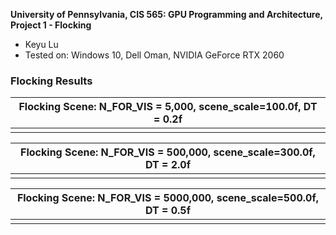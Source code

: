**University of Pennsylvania, CIS 565: GPU Programming and Architecture,
Project 1 - Flocking**

* Keyu Lu
* Tested on: Windows 10, Dell Oman, NVIDIA GeForce RTX 2060


### Flocking Results
| Flocking Scene: N_FOR_VIS = 5,000, scene_scale=100.0f, DT = 0.2f | 
|---------------|
| ![]() | 

| Flocking Scene: N_FOR_VIS = 500,000, scene_scale=300.0f, DT = 2.0f | 
|---------------|
| ![]() | 

| Flocking Scene: N_FOR_VIS = 5000,000, scene_scale=500.0f, DT = 0.5f | 
|---------------|
| ![]() | 
